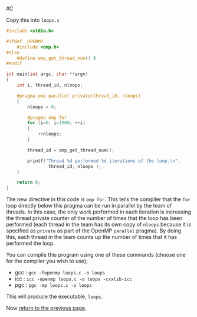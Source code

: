 #C

Copy this into `loops.c`

```c
#include <stdio.h>

#ifdef _OPENMP
    #include <omp.h>
#else
    #define omp_get_thread_num() 0
#endif

int main(int argc, char **argv)
{
    int i, thread_id, nloops;

    #pragma omp parallel private(thread_id, nloops)
    {
        nloops = 0;

        #pragma omp for
        for (i=0; i<1000; ++i)
        {
            ++nloops;
        }

        thread_id = omp_get_thread_num();

        printf("Thread %d performed %d iterations of the loop.\n",
                thread_id, nloops );
    }

    return 0;
}
```

The new directive in this code is `omp for`. This tells the compiler 
that the `for` loop directly below this pragma can be run in parallel 
by the team of threads. In this case, the only work performed in 
each iteration is increasing the thread private counter of the number of 
times that the loop has been performed (each thread in the team has 
its own copy of `nloops` because it is specified as `private` as part of the 
OpenMP `parallel` pragma). By doing this, each thread in the team counts 
up the number of times that it has performed the loop.

You can compile this program using one of these commands (choose one 
for the compiler you wish to use);

* gcc : `gcc -fopenmp loops.c -o loops`
* icc : `icc -openmp loops.c -o loops -cxxlib-icc`
* pgc : `pgc -mp loops.c -o loops`

This will produce the executable, `loops`.

Now [return to the previous page](loops.md).


